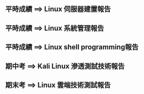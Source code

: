 

## 平時成績 ==> Linux 伺服器建置報告
## 平時成績 ==> Linux 系統管理報告
## 平時成績 ==> Linux shell programming報告


## 期中考 ==> Kali Linux 滲透測試技術報告
## 期末考 ==> Linux 雲端技術測試報告
